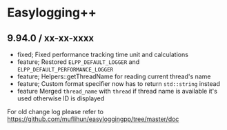 # Easylogging++

## 9.94.0 / xx-xx-xxxx

 * fixed; Fixed performance tracking time unit and calculations
 * feature; Restored `ELPP_DEFAULT_LOGGER` and `ELPP_DEFAULT_PERFORMANCE_LOGGER`
 * feature; Helpers::getThreadName for reading current thread's name
 * feature; Custom format specifier now has to return `std::string` instead
 * feature Merged `thread_name` with `thread` if thread name is available it's used otherwise ID is displayed

For old change log please refer to https://github.com/muflihun/easyloggingpp/tree/master/doc
